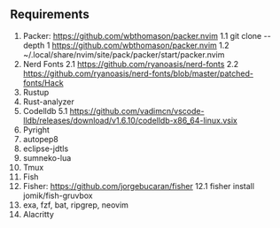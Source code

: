 ## Requirements

1. Packer: https://github.com/wbthomason/packer.nvim
    1.1 git clone --depth 1 https://github.com/wbthomason/packer.nvim
    1.2 ~/.local/share/nvim/site/pack/packer/start/packer.nvim
2. Nerd Fonts
    2.1 https://github.com/ryanoasis/nerd-fonts
    2.2 https://github.com/ryanoasis/nerd-fonts/blob/master/patched-fonts/Hack
3. Rustup
4. Rust-analyzer
5. Codelldb
    5.1 https://github.com/vadimcn/vscode-lldb/releases/download/v1.6.10/codelldb-x86_64-linux.vsix
6. Pyright
7. autopep8
8. eclipse-jdtls
9. sumneko-lua
10. Tmux
11. Fish
12. Fisher: https://github.com/jorgebucaran/fisher
    12.1 fisher install jomik/fish-gruvbox
13. exa, fzf, bat, ripgrep, neovim
14. Alacritty

